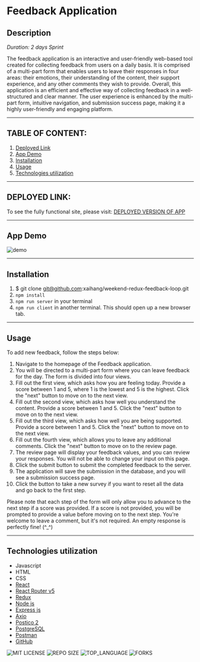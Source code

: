 # Feedback Application 

## Description

_Duration: 2 days Sprint_

The feedback application is an interactive and user-friendly web-based tool created for collecting feedback from users on a daily basis. It is comprised of a multi-part form that enables users to leave their responses in four areas: their emotions, their understanding of the content, their support experience, and any other comments they wish to provide. Overall, this application is an efficient and effective way of collecting feedback in a well-structured and clear manner. The user experience is enhanced by the multi-part form, intuitive navigation, and submission success page, making it a highly user-friendly and engaging platform.

---
## **TABLE OF CONTENT:**
1. [Deployed Link](#deployed-link)
1. [App Demo](#app-demo)
1. [Installation](#installation)
1. [Usage](#usage)
1. [Technologies utilization](#technologies-utilization)


---
## DEPLOYED LINK: 
To see the fully functional site, please visit: [DEPLOYED VERSION OF APP]()

---
## App Demo
![demo](./public/images/pizza-demo.gif)


---

## Installation
1. $ git clone git@github.com:xaihang/weekend-redux-feedback-loop.git
1. `npm install`
1. `npm run server` in your terminal
1. `npm run client` in another terminal. This should open up a new browser tab.

---

## Usage
To add new feedback, follow the steps below:

1. Navigate to the homepage of the Feedback application.
1. You will be directed to a multi-part form where you can leave feedback for the day. The form is divided into four views.
1. Fill out the first view, which asks how you are feeling today. Provide a score between 1 and 5, where 1 is the lowest and 5 is the highest. Click the "next" button to move on to the next view.
1. Fill out the second view, which asks how well you understand the content. Provide a score between 1 and 5. Click the "next" button to move on to the next view.
1. Fill out the third view, which asks how well you are being supported. Provide a score between 1 and 5. Click the "next" button to move on to the next view.
1. Fill out the fourth view, which allows you to leave any additional comments. Click the "next" button to move on to the review page.
1. The review page will display your feedback values, and you can review your responses. You will not be able to change your input on this page.
1. Click the submit button to submit the completed feedback to the server.
1. The application will save the submission in the database, and you will see a submission success page.
1. Click the button to take a new survey if you want to reset all the data and go back to the first step.

Please note that each step of the form will only allow you to advance to the next step if a score was provided. If a score is not provided, you will be prompted to provide a value before moving on to the next step. You're welcome to leave a comment, but it's not required. An empty response is perfectly fine! (^_^)

---

## Technologies utilization 

* Javascript
* HTML
* CSS
* [React](https://reactjs.org/)
* [React Router v5](https://v5.reactrouter.com/web/guides/quick-start)
* [Redux](https://redux.js.org/)
* [Node js](https://nodejs.org/en/about/)
* [Express js](https://expressjs.com/)
* [Axio](https://axio.com/)
* [Postico 2](https://eggerapps.at/postico2/)
* [PostgreSQL](https://www.postgresql.org/)
* [Postman](https://www.postman.com/)
* [GitHub](https://github.com/xaihang/) 



![MIT LICENSE](https://img.shields.io/github/license/scottbromander/the_marketplace.svg?style=flat-square)
![REPO SIZE](https://img.shields.io/github/repo-size/scottbromander/the_marketplace.svg?style=flat-square)
![TOP_LANGUAGE](https://img.shields.io/github/languages/top/scottbromander/the_marketplace.svg?style=flat-square)
![FORKS](https://img.shields.io/github/forks/scottbromander/the_marketplace.svg?style=social)
